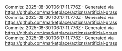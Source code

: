 Commits: 2025-08-30T06:17:11.776Z - Generated via https://github.com/marketplace/actions/artificial-grass
<br>
Commits: 2025-08-30T06:17:11.776Z - Generated via https://github.com/marketplace/actions/artificial-grass
<br>
Commits: 2025-08-30T06:17:11.776Z - Generated via https://github.com/marketplace/actions/artificial-grass
<br>
Commits: 2025-08-30T06:17:11.776Z - Generated via https://github.com/marketplace/actions/artificial-grass
<br>
